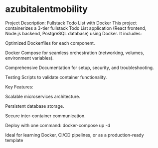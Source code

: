 # azubitalentmobility

Project Description: Fullstack Todo List with Docker
This project containerizes a 3-tier fullstack Todo List application (React frontend, Node.js backend, PostgreSQL database) using Docker. It includes:

Optimized Dockerfiles for each component.

Docker Compose for seamless orchestration (networking, volumes, environment variables).

Comprehensive Documentation for setup, security, and troubleshooting.

Testing Scripts to validate container functionality.

Key Features:

Scalable microservices architecture.

Persistent database storage.

Secure inter-container communication.

Deploy with one command: docker-compose up -d

Ideal for learning Docker, CI/CD pipelines, or as a production-ready template
